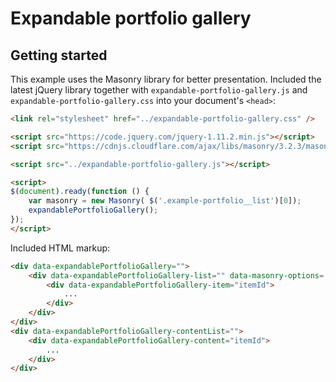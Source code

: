Expandable portfolio gallery
===

## Getting started

This example uses the Masonry library for better presentation.
Included the latest jQuery library together with `expandable-portfolio-gallery.js` and `expandable-portfolio-gallery.css` into your document's `<head>`:

````html
<link rel="stylesheet" href="../expandable-portfolio-gallery.css" />

<script src="https://code.jquery.com/jquery-1.11.2.min.js"></script>
<script src="https://cdnjs.cloudflare.com/ajax/libs/masonry/3.2.3/masonry.pkgd.min.js"></script>

<script src="../expandable-portfolio-gallery.js"></script>

<script>
$(document).ready(function () {
    var masonry = new Masonry( $('.example-portfolio__list')[0]);
    expandablePortfolioGallery();
});
</script>
````

Included HTML markup:

````html
<div data-expandablePortfolioGallery="">
    <div data-expandablePortfolioGallery-list="" data-masonry-options='{ "columnWidth": 0, "itemSelector": ".example-portfolio__item" }'>
        <div data-expandablePortfolioGallery-item="itemId">
            ...
        </div>
    </div>
</div>
<div data-expandablePortfolioGallery-contentList="">
    <div data-expandablePortfolioGallery-content="itemId">
        ...
    </div>
</div>
````